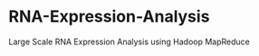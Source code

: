 RNA-Expression-Analysis
=======================

Large Scale RNA Expression Analysis using Hadoop MapReduce